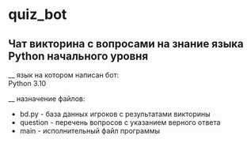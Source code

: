 # quiz_bot

## Чат викторина с вопросами на знание языка Python начального уровня

__ язык на котором написан бот: <br>
Python 3.10

__ назначение файлов: <br>
* bd.py - база данных игроков с результатами викторины <br>
* question - перечень вопросов с указанием верного ответа <br>
* main - исполнительный файл программы <br>
